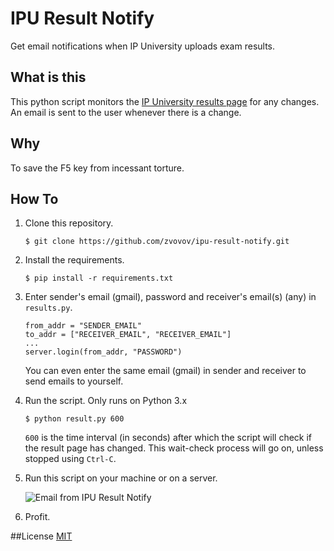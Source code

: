 # IPU Result Notify
Get email notifications when IP University uploads exam results.

## What is this
This python script monitors the [IP University results page](http://www.ipu.ac.in/exam_results.php) for any changes. An email is sent to the user whenever there is a change.

## Why
To save the F5 key from incessant torture.


## How To
1. Clone this repository.
    ```
    $ git clone https://github.com/zvovov/ipu-result-notify.git
    ```

2. Install the requirements.
    ```
    $ pip install -r requirements.txt
    ```

3. Enter sender's email (gmail), password and receiver's email(s) (any) in ```results.py```.
    ```
    from_addr = "SENDER_EMAIL"
    to_addr = ["RECEIVER_EMAIL", "RECEIVER_EMAIL"]
    ...
    server.login(from_addr, "PASSWORD")
    ```
    You can even enter the same email (gmail) in sender and receiver to send emails to yourself.

4. Run the script.
    Only runs on Python 3.x
    ```
    $ python result.py 600
    ```
    ```600``` is the time interval (in seconds) after which the script will check if the result page has changed. This wait-check process will go on, unless stopped using ```Ctrl-C```.

5. Run this script on your machine or on a server.

    ![Email from IPU Result Notify](http://i.imgur.com/VVx48V4.jpg "Email from IPU Result Notify")

6. Profit.

##License
[MIT](https://github.com/zvovov/ipu-result-notify/blob/master/LICENSE)

